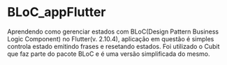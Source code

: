 # BLoC_appFlutter
Aprendendo como gerenciar estados com BLoC(Design Pattern Business Logic Component) no Flutter(v. 2.10.4), aplicação em questão é simples controla estado emitindo frases e resetando estados.
Foi utilizado o Cubit que faz parte do pacote BLoC e é uma versão simplificada do mesmo. 
